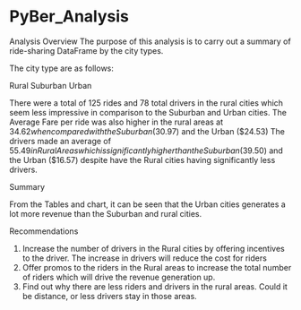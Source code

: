# PyBer_Analysis
Analysis Overview
The purpose of this analysis is to carry out a summary of ride-sharing DataFrame by the city types.

The city type are as follows:

Rural
Suburban
Urban


There were a total of 125 rides and 78 total drivers in the rural cities which seem less impressive in comparison to the Suburban and Urban cities.
The Average Fare per ride was also higher in the rural areas at $34.62 when compared with the Suburban ($30.97) and the Urban ($24.53)
The drivers made an average of $55.49 in Rural Areas which is significantly higher than the Suburban ($39.50) and the Urban ($16.57) despite have the Rural cities having significantly less drivers.

Summary

From the Tables and chart, it can be seen that the Urban cities generates a lot more revenue than the Suburban and rural cities.

Recommendations

1) Increase the number of drivers in the Rural cities by offering incentives to the driver. The increase in drivers will reduce the cost for riders
2) Offer promos to the riders in the Rural areas to increase the total number of riders which will drive the revenue generation up.
3) Find out why there are less riders and drivers in the rural areas. Could it be distance, or less drivers stay in those areas.
